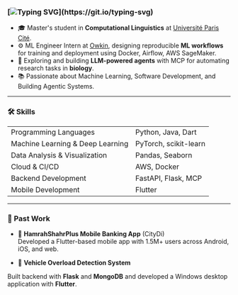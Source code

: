 ### [![Typing SVG](https://readme-typing-svg.herokuapp.com?color=94D0FF&lines=Hi+there+%F0%9F%91%8B+I'm+Zeinab!)](https://git.io/typing-svg)

- 🎓 Master's student in **Computational Linguistics** at [Université Paris Cité](https://u-paris.fr/).
- ⚙️ ML Engineer Intern at [Owkin](https://owkin.com/), designing reproducible **ML workflows** for training and deployment using Docker, Airflow, AWS SageMaker.
- 🤖 Exploring and building **LLM-powered agents** with MCP for automating research tasks in **biology**.
- 📚 Passionate about Machine Learning, Software Development, and Building Agentic Systems.

---

### 🛠️ Skills

| | |
|:---|:---|
| Programming Languages | Python, Java, Dart |
| Machine Learning & Deep Learning | PyTorch, scikit-learn |
| Data Analysis & Visualization | Pandas, Seaborn |
| Cloud & CI/CD | AWS, Docker |
| Backend Development | FastAPI, Flask, MCP |
| Mobile Development | Flutter |

---

### 🚀 Past Work

- 🏦 **HamrahShahrPlus Mobile Banking App** (CityDi)  
Developed a Flutter-based mobile app with 1.5M+ users across Android, iOS, and web.
  
- 🚚 **Vehicle Overload Detection System**

Built backend with **Flask** and **MongoDB** and developed a Windows desktop application with **Flutter**.
